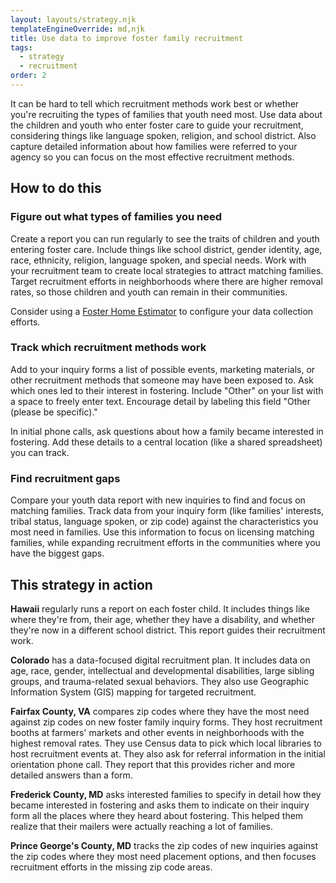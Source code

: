 ```yaml
---
layout: layouts/strategy.njk
templateEngineOverride: md,njk
title: Use data to improve foster family recruitment
tags:
  - strategy
  - recruitment
order: 2
---
```

It can be hard to tell which recruitment methods work best or whether you're recruiting the types of families that youth need most. Use data about the children and youth who enter foster care to guide your recruitment, considering things like language spoken, religion, and school district. Also capture detailed information about how families were referred to your agency so you can focus on the most effective recruitment methods.

## How to do this

### Figure out what types of families you need

Create a report you can run regularly to see the traits of children and youth entering foster care. Include things like school district, gender identity, age, race, ethnicity, religion, language spoken, and special needs. Work with your recruitment team to create local strategies to attract matching families. Target recruitment efforts in neighborhoods where there are higher removal rates, so those children and youth can remain in their communities.

Consider using a [Foster Home Estimator](https://www.aecf.org/blog/foster-home-estimator-helping-child-welfare-agencies-plan-for-family-recruitment) to configure your data collection efforts.

### Track which recruitment methods work

Add to your inquiry forms a list of possible events, marketing materials, or other recruitment methods that someone may have been exposed to. Ask which ones led to their interest in fostering. Include "Other" on your list with a space to freely enter text. Encourage detail by labeling this field "Other (please be specific)."

In initial phone calls, ask questions about how a family became interested in fostering. Add these details to a central location (like a shared spreadsheet) you can track.

### Find recruitment gaps

Compare your youth data report with new inquiries to find and focus on matching families. Track data from your inquiry form (like families' interests, tribal status, language spoken, or zip code) against the characteristics you most need in families. Use this information to focus on licensing matching families, while expanding recruitment efforts in the communities where you have the biggest gaps.

## This strategy in action

**Hawaii** regularly runs a report on each foster child. It includes things like where they're from, their age, whether they have a disability, and whether they're now in a different school district. This report guides their recruitment work.

**Colorado** has a data-focused digital recruitment plan. It includes data on age, race, gender, intellectual and developmental disabilities, large sibling groups, and trauma-related sexual behaviors. They also use Geographic Information System (GIS) mapping for targeted recruitment.

**Fairfax County, VA** compares zip codes where they have the most need against zip codes on new foster family inquiry forms. They host recruitment booths at farmers' markets and other events in neighborhoods with the highest removal rates. They use Census data to pick which local libraries to host recruitment events at. They also ask for referral information in the initial orientation phone call. They report that this provides richer and more detailed answers than a form.

**Frederick County, MD** asks interested families to specify in detail how they became interested in fostering and asks them to indicate on their inquiry form all the places where they heard about fostering. This helped them realize that their mailers were actually reaching a lot of families.

**Prince George's County, MD** tracks the zip codes of new inquiries against the zip codes where they most need placement options, and then focuses recruitment efforts in the missing zip code areas.

